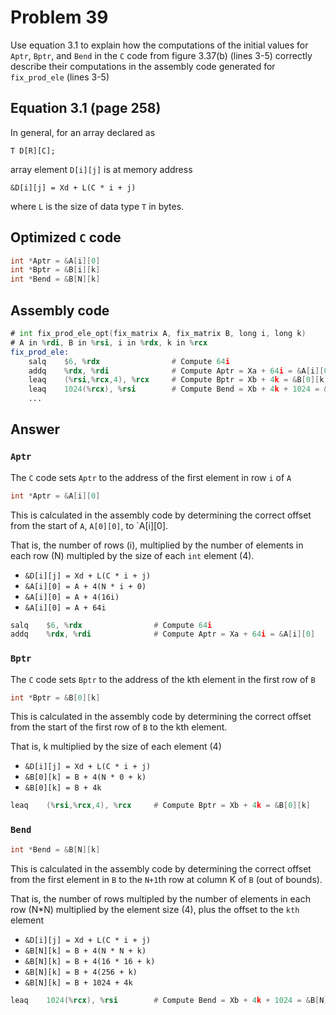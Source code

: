 # Problem 39

Use equation 3.1 to explain how the computations of the initial values for `Aptr`,
`Bptr`, and `Bend` in the `C` code from figure 3.37(b) (lines 3-5) correctly describe their
computations in the assembly code generated for `fix_prod_ele` (lines 3-5)

## Equation 3.1 (page 258)

In general, for an array declared as

`T D[R][C];`

array element `D[i][j]` is at memory address

`&D[i][j] = Xd + L(C * i + j)`

where `L` is the size of data type `T` in bytes.

## Optimized `C` code

```C
int *Aptr = &A[i][0]
int *Bptr = &B[i][k]
int *Bend = &B[N][k]
```

## Assembly code

```asm
# int fix_prod_ele_opt(fix_matrix A, fix_matrix B, long i, long k)
# A in %rdi, B in %rsi, i in %rdx, k in %rcx
fix_prod_ele:
    salq    $6, %rdx                # Compute 64i
    addq    %rdx, %rdi              # Compute Aptr = Xa + 64i = &A[i][0]
    leaq    (%rsi,%rcx,4), %rcx     # Compute Bptr = Xb + 4k = &B[0][k]
    leaq    1024(%rcx), %rsi        # Compute Bend = Xb + 4k + 1024 = &B[N][k]
    ...
```

## Answer

### `Aptr`

The `C` code sets `Aptr` to the address of the first element in row `i` of `A`

```C
int *Aptr = &A[i][0]
```

This is calculated in the assembly code by determining the correct offset from the start of `A`, `A[0][0]`, to `A[i][0].

That is, the number of rows (i), multiplied by the number of elements in each row (N) multipled by the size of each `int` element (4).

- `&D[i][j] = Xd + L(C * i + j)`
- `&A[i][0] = A + 4(N * i + 0)`
- `&A[i][0] = A + 4(16i)`
- `&A[i][0] = A + 64i`

```asm
salq    $6, %rdx                # Compute 64i
addq    %rdx, %rdi              # Compute Aptr = Xa + 64i = &A[i][0]
```

### `Bptr`

The `C` code sets `Bptr` to the address of the kth element in the first row of `B`

```C
int *Bptr = &B[0][k]
```

This is calculated in the assembly code by determining the correct offset from the start of the first row of `B` to the kth element.

That is, k multiplied by the size of each element (4)

- `&D[i][j] = Xd + L(C * i + j)`
- `&B[0][k] = B + 4(N * 0 + k)`
- `&B[0][k] = B + 4k`

```asm
leaq    (%rsi,%rcx,4), %rcx     # Compute Bptr = Xb + 4k = &B[0][k]
```

### `Bend`

```C
int *Bend = &B[N][k]
```

This is calculated in the assembly code by determining the correct offset from the first element in `B` to the `N+1`th row at column K of `B` (out of bounds).

That is, the number of rows multipled by the number of elements in each row (N\*N) multiplied by the element size (4), plus the offset to the `kth` element

- `&D[i][j] = Xd + L(C * i + j)`
- `&B[N][k] = B + 4(N * N + k)`
- `&B[N][k] = B + 4(16 * 16 + k)`
- `&B[N][k] = B + 4(256 + k)`
- `&B[N][k] = B + 1024 + 4k`

```asm
leaq    1024(%rcx), %rsi        # Compute Bend = Xb + 4k + 1024 = &B[N][k]
```
